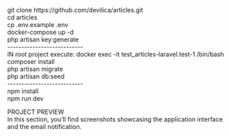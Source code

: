 <p>
git clone https://github.com/devilica/articles.git<br>
cd articles<br>
cp .env.example .env<br>
docker-compose up -d<br>
php artisan key:generate<br>
---------------------------<br>
IN root project execute: docker exec -it test_articles-laravel.test-1 /bin/bash<br>
composer install<br>
php artisan migrate<br>
php artisan db:seed<br>
---------------------------<br>
npm install<br>
npm run dev<br>

</p>

<p>
PROJECT PREVIEW<br>
In this section, you’ll find screenshots showcasing the application interface and the email notification.
</p>